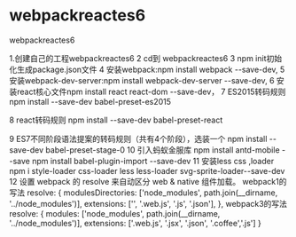 # webpackreactes6
webpackreactes6 

1.创建自己的工程webpackreactes6
2 cd到 webpackreactes6
3 npm init初始化生成package.json文件
4 安装webpack:npm install webpack --save-dev,
5 安装webpack-dev-server:npm install webpack-dev-server --save-dev,
6 安装react核心文件npm install react react-dom --save-dev，
7 ES2015转码规则 npm install --save-dev babel-preset-es2015

8 react转码规则 npm install --save-dev babel-preset-react

9 ES7不同阶段语法提案的转码规则（共有4个阶段），选装一个 npm install --save-dev babel-preset-stage-0
10 引入蚂蚁金服库
npm install antd-mobile --save
npm install babel-plugin-import --save-dev
11 安装less css ,loader
npm i style-loader css-loader less less-loader svg-sprite-loader--save-dev
12 设置 webpack 的 resolve 来自动区分 web & native 组件加载。
webpack1的写法
resolve: {
  modulesDirectories: ['node_modules', path.join(__dirname, '../node_modules')],
  extensions: ['', '.web.js', '.js', '.json'],
},
webpack3的写法
resolve: {
        modules: ['node_modules', path.join(__dirname, '../node_modules')],
        extensions: ['.web.js', '.jsx', '.json', '.coffee','.js']
    }
